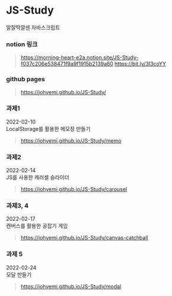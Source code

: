 # JS-Study

알잘딱깔센 자바스크립트

### notion 링크

> https://morning-heart-e2a.notion.site/JS-Study-f037c206e538471f9a9f1915b2139a60
> https://bit.ly/3I3coYY

### github pages
>  https://johyemi.github.io/JS-Study/

### 과제1
2022-02-10 <br>
LocalStorage를 활용한 메모장 만들기
>  https://johyemi.github.io/JS-Study/memo

### 과제2
2022-02-14<br>
JS를 사용한 캐러셀 슬라이더
> https://johyemi.github.io/JS-Study/carousel

### 과제3, 4
2022-02-17<br>
캔버스를 활용한 공잡기 게임
> https://johyemi.github.io/JS-Study/canvas-catchball

### 과제 5
2022-02-24<br>
모달 만들기
> https://johyemi.github.io/JS-Study/modal
